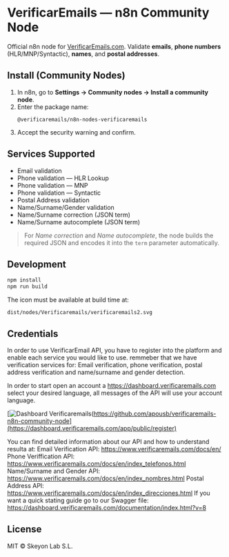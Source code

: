 # VerificarEmails — n8n Community Node

Official n8n node for [VerificarEmails.com](https://www.verificaremails.com). Validate **emails**, **phone numbers** (HLR/MNP/Syntactic), **names**, and **postal addresses**.

## Install (Community Nodes)

1. In n8n, go to **Settings → Community nodes → Install a community node**.
2. Enter the package name:
   ```
   @verificaremails/n8n-nodes-verificaremails
   ```
3. Accept the security warning and confirm.

## Services Supported

- Email validation
- Phone validation — HLR Lookup
- Phone validation — MNP
- Phone validation — Syntactic
- Postal Address validation
- Name/Surname/Gender validation
- Name/Surname correction (JSON term)
- Name/Surname autocomplete (JSON term)

> For *Name correction* and *Name autocomplete*, the node builds the required JSON and encodes it into the `term` parameter automatically.

## Development

```bash
npm install
npm run build
```

The icon must be available at build time at:
```
dist/nodes/Verificaremails/verificaremails2.svg
```

## Credentials

In order to use VerificarEmail API, you have to register into the platform and enable each service you would like to use. remmeber that we have verification services for:
Email verification, phone verification, postal address verification and name/surname and gender detection.

In order to start open an account a https://dashboard.verificaremails.com select your desired language, all messages of the API will use your account language.

[![Dashboard Verificaremails](https://www.verificaremails.com/docs/assets/Dashboard_paso_1.png)(https://github.com/apousb/verificaremails-n8n-community-node](https://dashboard.verificaremails.com/app/public/register)



You can find detailed information about our API and how to understand resulta at:
Email Verification API: https://www.verificaremails.com/docs/en/
Phone Veriffication API: https://www.verificaremails.com/docs/en/index_telefonos.html
Name/Surname and Gender API: https://www.verificaremails.com/docs/en/index_nombres.html
Postal Address API: https://www.verificaremails.com/docs/en/index_direcciones.html
If you want a quick stating guide go to our Swagger file: https://dashboard.verificaremails.com/documentation/index.html?v=8



## License

MIT © Skeyon Lab S.L.
